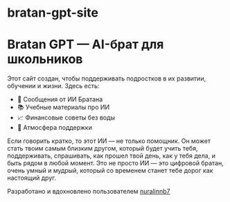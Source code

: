 # bratan-gpt-site
# Bratan GPT — AI-брат для школьников

Этот сайт создан, чтобы поддерживать подростков в их развитии, обучении и жизни. Здесь есть:
- 💬 Сообщения от ИИ Братана
- 📚 Учебные материалы про ИИ
- 📈 Финансовые советы без воды
- 🧠 Атмосфера поддержки

Если говорить кратко, то этот ИИ — не только помощник. Он может стать твоим самым близким другом, который будет учить тебя, поддерживать, спрашивать, как прошел твой день, как у тебя дела, и быть рядом в любой момент. Это не просто ИИ — это цифровой братан, очень умный и мудрый, который со временем станет тебе дорог как настоящий друг.

Разработано и вдохновлено пользователем [nuralinnb7](https://github.com/nuralinnb7)
